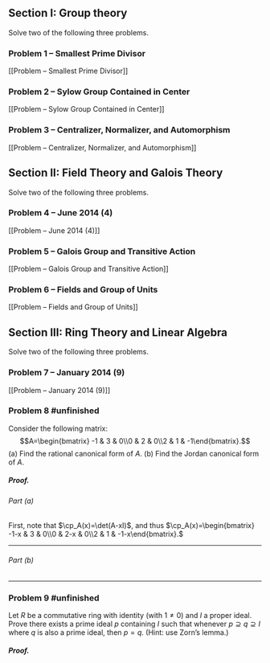 ## Section I: Group theory
Solve two of the following three problems.  
### Problem 1 – Smallest Prime Divisor
[[Problem – Smallest Prime Divisor]]
### Problem 2 – Sylow Group Contained in Center
[[Problem – Sylow Group Contained in Center]]
### Problem 3 – Centralizer, Normalizer, and Automorphism
[[Problem – Centralizer, Normalizer, and Automorphism]]
## Section II: Field Theory and Galois Theory  
Solve two of the following three problems.  
### Problem 4 – June 2014 (4)
[[Problem – June 2014 (4)]]
### Problem 5 – Galois Group and Transitive Action
[[Problem – Galois Group and Transitive Action]]
### Problem 6 – Fields and Group of Units 
[[Problem – Fields and Group of Units]]
## Section III: Ring Theory and Linear Algebra
Solve two of the following three problems.
### Problem 7 – January 2014 (9)
[[Problem – January 2014 (9)]]
### Problem 8 #unfinished
Consider the following matrix:
$$A=\begin{bmatrix} -1 & 3 & 0\\0 & 2 & 0\\2 & 1 & -1\end{bmatrix}.$$
(a) Find the rational canonical form of $A$.
(b) Find the Jordan canonical form of $A$.

##### *Proof*.

###### Part (a)
First, note that $\cp_A(x)=\det(A-xI)$, and thus $\cp_A(x)=\begin{bmatrix} -1-x & 3 & 0\\0 & 2-x & 0\\2 & 1 & -1-x\end{bmatrix}.$

***
###### Part (b) 

***
### Problem 9 #unfinished
Let $R$ be a commutative ring with identity (with $1\neq0$) and $I$ a proper ideal. Prove there exists a prime ideal $p$ containing $I$ such that whenever $p ⊇ q ⊇ I$ where $q$ is also a prime ideal, then $p = q$. (Hint: use Zorn’s lemma.)

##### *Proof*.

